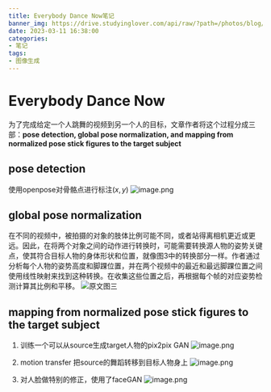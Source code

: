 ```yaml
---
title: Everybody Dance Now笔记
banner_img: https://drive.studyinglover.com/api/raw/?path=/photos/blog/background/1679397019134.png
date: 2023-03-11 16:38:00
categories:
- 笔记
tags:
- 图像生成
---
```

# Everybody Dance Now
为了完成给定一个人跳舞的视频到另一个人的目标，文章作者将这个过程分成三部：**pose detection, global pose normalization, and mapping from normalized pose stick figures to the target subject**

## pose detection
使用openpose对骨骼点进行标注$(x,y)$ 
![image.png](https://proxy.thisis.plus/20230311142224.png)

## global pose normalization 
在不同的视频中，被拍摄的对象的肢体比例可能不同，或者站得离相机更近或更远。因此，在将两个对象之间的动作进行转换时，可能需要转换源人物的姿势关键点，使其符合目标人物的身体形状和位置，就像图3中的转换部分一样。作者通过分析每个人物的姿势高度和脚踝位置，并在两个视频中的最近和最远脚踝位置之间使用线性映射来找到这种转换。在收集这些位置之后，再根据每个帧的对应姿势检测计算其比例和平移。
![原文图三](https://proxy.thisis.plus/20230311142651.png)

## mapping from normalized pose stick figures to the target subject 
1. 训练一个可以从source生成target人物的pix2pix GAN
![image.png](https://proxy.thisis.plus/20230311143611.png)

3. motion transfer 把source的舞蹈转移到目标人物身上
![image.png](https://proxy.thisis.plus/20230311143636.png)

4. 对人脸做特别的修正，使用了faceGAN
 ![image.png](https://proxy.thisis.plus/20230311143533.png)
